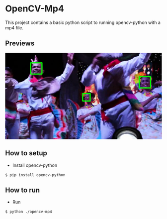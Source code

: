 # OpenCV-Mp4
This project contains a basic python script to running opencv-python with a mp4 file.

## Previews

![Preview1](./preview/preview1.PNG?raw=true "Preview1")

## How to setup
- Install opencv-python
```
$ pip install opencv-python
```

## How to run
- Run
```
$ python ./opencv-mp4
```
